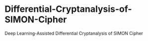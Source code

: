 # Differential-Cryptanalysis-of-SIMON-Cipher
Deep Learning-Assisted Differential Cryptanalysis of SIMON Cipher
